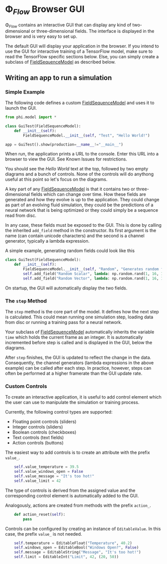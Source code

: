 
# Φ<sub>*Flow*</sub> Browser GUI

Φ<sub>*Flow*</sub> contains an interactive GUI that can display any kind of two-dimensional or three-dimensional fields. The interface is displayed in the browser and is very easy to set up.

The default GUI will display your application in the browser.
If you intend to use the GUI for interactive training of a TensorFlow model, make sure to read the TensorFlow specific sections below. Else, you can simply create a subclass of [FieldSequenceModel](../phi/model.py) as described below.

## Writing an app to run a simulation

### Simple Example

The following code defines a custom [FieldSequenceModel](../phi/model.py) and uses it to launch the GUI.

```python
from phi.model import *

class GuiTest(FieldSequenceModel):
    def __init__(self):
        FieldSequenceModel.__init__(self, "Test", "Hello World!")

app = GuiTest().show(production=__name__!="__main__")
```

When run, the application prints a URL to the console. Enter this URL into a browser to view the GUI. See Known Issues for restrictions.

You should see the _Hello World_ text at the top, followed by two empty diagrams and a bunch of controls. None of the controls will do anythong useful at this point so let's focus on the diagrams.

A key part of any [FieldSequenceModel](../phi/model.py) is that it contains two or three-dimensional fields which can change over time. How these fields are generated and how they evolve is up to the application. They could change as part of an evolving fluid simulation, they could be the predictions of a neural network that is being optimized or they could simply be a sequence read from disc.

In any case, these fields must be exposed to the GUI. This is done by calling the inherited `add_field` method in the constructor. Its first argument is the name (can contain unicode characters) and the second is a channel generator, typically a lambda expression.

A simple example, generating random fields could look like this

```python
class GuiTest(FieldSequenceModel):
    def __init__(self):
        FieldSequenceModel.__init__(self, "Random", "Generates random fields")
        self.add_field("Random Scalar", lambda: np.random.rand(1, 16, 16, 1))
        self.add_field("Random Vector", lambda: np.random.rand(1, 16, 16, 3))
```

On startup, the GUI will automatically display the two fields.

### The `step` Method

The `step` method is the core part of the model. It defines how the next step is calculated. This could mean running one simulation step, loading data from disc or running a training pass for a neural network.

Your subclass of [FieldSequenceModel](../phi/model.py) automatically inherits the variable `time` which holds the current frame as an integer. It is automatically incremented before step is called and is displayed in the GUI, below the diagrams.

After `step` finishes, the GUI is updated to reflect the change in the data. Consequently, the channel generators (lambda expressions in the above example) can be called after each step. In practice, however, steps can often be performed at a higher framerate than the GUI update rate.


### Custom Controls

To create an interactive application, it is useful to add control element which the user can use to manipulate the simulation or training process.

Currently, the following control types are supported:

- Floating point controls (sliders)
- Integer controls (sliders)
- Boolean controls (checkboxes)
- Text controls (text fields)
- Action controls (buttons)

The easiest way to add controls is to create an attribute with the prefix `value_`.

```python
    self.value_temperature = 39.5
    self.value_windows_open = False
    self.value_message = "It's too hot!"
    self.value_limit = 42
```

The type of controls is derived from the assigned value and the corresponding control element is automatically added to the GUI.

Analogously, actions are created from methods with the prefix `action_`.

```python
    def action_reset(self):
        pass
```

Controls can be configured by creating an instance of `EditableValue`. In this case, the prefix `value_` is not needed.

```python
    self.temperature = EditableFloat("Temperature", 40.2)
    self.windows_open = EditableBool("Windows Open?", False)
    self.message = EditableString("Message", "It's too hot!")
    self.limit = EditableInt("Limit", 42, (20, 50))
```
